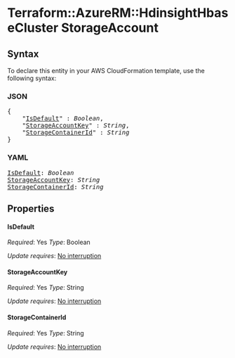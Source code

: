 # Terraform::AzureRM::HdinsightHbaseCluster StorageAccount

## Syntax

To declare this entity in your AWS CloudFormation template, use the following syntax:

### JSON

<pre>
{
    "<a href="#isdefault" title="IsDefault">IsDefault</a>" : <i>Boolean</i>,
    "<a href="#storageaccountkey" title="StorageAccountKey">StorageAccountKey</a>" : <i>String</i>,
    "<a href="#storagecontainerid" title="StorageContainerId">StorageContainerId</a>" : <i>String</i>
}
</pre>

### YAML

<pre>
<a href="#isdefault" title="IsDefault">IsDefault</a>: <i>Boolean</i>
<a href="#storageaccountkey" title="StorageAccountKey">StorageAccountKey</a>: <i>String</i>
<a href="#storagecontainerid" title="StorageContainerId">StorageContainerId</a>: <i>String</i>
</pre>

## Properties

#### IsDefault

_Required_: Yes
_Type_: Boolean

_Update requires_: [No interruption](https://docs.aws.amazon.com/AWSCloudFormation/latest/UserGuide/using-cfn-updating-stacks-update-behaviors.html#update-no-interrupt)

#### StorageAccountKey

_Required_: Yes
_Type_: String

_Update requires_: [No interruption](https://docs.aws.amazon.com/AWSCloudFormation/latest/UserGuide/using-cfn-updating-stacks-update-behaviors.html#update-no-interrupt)

#### StorageContainerId

_Required_: Yes
_Type_: String

_Update requires_: [No interruption](https://docs.aws.amazon.com/AWSCloudFormation/latest/UserGuide/using-cfn-updating-stacks-update-behaviors.html#update-no-interrupt)

